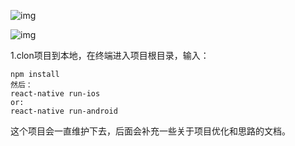 ![img](http://img.blog.csdn.net/20170508131509938?watermark/2/text/aHR0cDovL2Jsb2cuY3Nkbi5uZXQvdW5oYXBweV9sb25n/font/5a6L5L2T/fontsize/400/fill/I0JBQkFCMA==/dissolve/70/gravity/SouthEast)

![img](http://img.blog.csdn.net/20170508132010165?watermark/2/text/aHR0cDovL2Jsb2cuY3Nkbi5uZXQvdW5oYXBweV9sb25n/font/5a6L5L2T/fontsize/400/fill/I0JBQkFCMA==/dissolve/70/gravity/SouthEast)

1.clon项目到本地，在终端进入项目根目录，输入：

```
npm install
然后：
react-native run-ios 
or:
react-native run-android

```
这个项目会一直维护下去，后面会补充一些关于项目优化和思路的文档。
